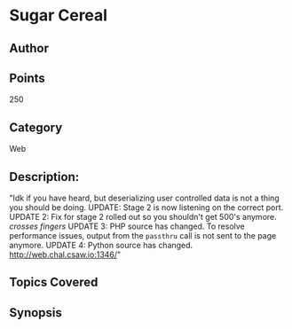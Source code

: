 # Sugar Cereal
## Author

## Points
250
## Category
Web
## Description:
"Idk if you have heard, but deserializing user controlled data is not a thing
you should be doing.
UPDATE: Stage 2 is now listening on the correct port.
UPDATE 2: Fix for stage 2 rolled out so you shouldn't get 500's anymore. *crosses fingers*
UPDATE 3: PHP source has changed. To resolve performance issues, output from the `passthru` call is not sent to the page anymore.
UPDATE 4: Python source has changed. 
http://web.chal.csaw.io:1346/"
## Topics Covered

## Synopsis

